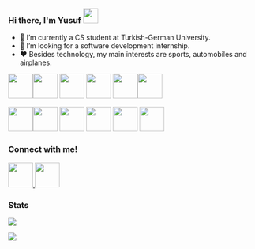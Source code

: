 ### Hi there, I'm Yusuf  <img src="https://raw.githubusercontent.com/iampavangandhi/iampavangandhi/master/gifs/Hi.gif" width="30px"></h2>
* 🔭 I’m currently a CS student at Turkish-German University.
* 🤝 I’m looking for a software development internship.
* ❤️ Besides technology, my main interests are sports, automobiles and airplanes.


<img height=50 src="https://cdn.jsdelivr.net/gh/devicons/devicon/icons/c/c-plain.svg" /><img height=50 src="https://cdn.jsdelivr.net/gh/devicons/devicon/icons/java/java-original.svg"/>
<img height=50 src="https://cdn.jsdelivr.net/gh/devicons/devicon/icons/kotlin/kotlin-plain-wordmark.svg" />
<img height=50 src="https://cdn.jsdelivr.net/gh/devicons/devicon/icons/numpy/numpy-original-wordmark.svg" />
<img height=50 src="https://cdn.jsdelivr.net/gh/devicons/devicon/icons/python/python-original-wordmark.svg" /><img height=50 src="https://cdn.jsdelivr.net/gh/devicons/devicon/icons/pandas/pandas-original-wordmark.svg" />

<img height=50 src="https://cdn.jsdelivr.net/gh/devicons/devicon/icons/sqlite/sqlite-original-wordmark.svg" /><img height=50 src="https://cdn.jsdelivr.net/gh/devicons/devicon/icons/firebase/firebase-plain-wordmark.svg" />
<img height=50 src="https://cdn.jsdelivr.net/gh/devicons/devicon/icons/androidstudio/androidstudio-plain-wordmark.svg" />
<img height=50 src="https://cdn.jsdelivr.net/gh/devicons/devicon/icons/jupyter/jupyter-original-wordmark.svg" />
<img height=50 src="https://cdn.jsdelivr.net/gh/devicons/devicon/icons/canva/canva-original.svg"/>
<img height=50 src="https://cdn.jsdelivr.net/gh/devicons/devicon/icons/figma/figma-original.svg" />


### Connect with me!
</a>
<a href="https://www.linkedin.com/in/yusufziyaak/">
    <img height="50" src="https://cdn2.iconfinder.com/data/icons/social-icon-3/512/social_style_3_in-306.png"/>
</a>
</a>
<a href="https://github.com/ysfzyak/">
    <img height=50 src="https://cdn.jsdelivr.net/gh/devicons/devicon/icons/github/github-original.svg"/>
</a>

### Stats

<img align="middle" src="https://github-readme-stats.vercel.app/api?username=ysfzyak&show_icons=true&theme=tokyonight" />

![](https://komarev.com/ghpvc/?username=ysfzyak&color=blueviolet)

